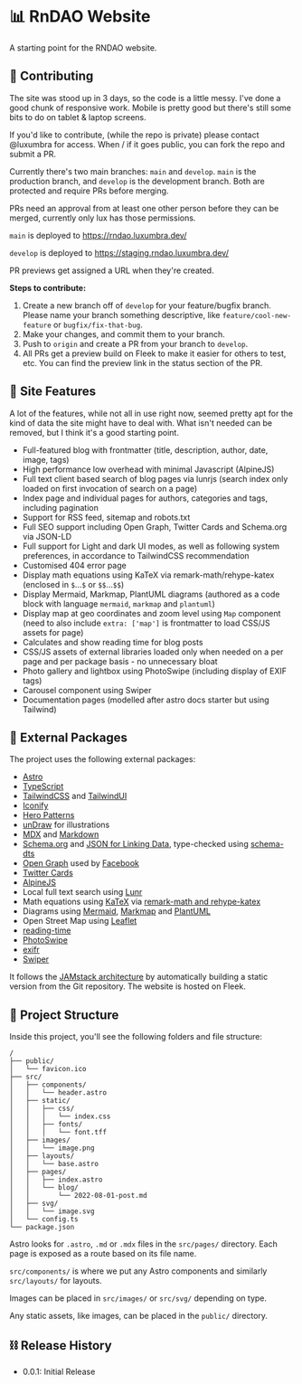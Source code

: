 # 📊 RnDAO Website
A starting point for the RNDAO website.

## :construction_worker: Contributing
The site was stood up in 3 days, so the code is a little messy. I've done a good chunk of responsive work. Mobile is pretty good but there's still some bits to do on tablet & laptop screens.

If you'd like to contribute, (while the repo is private) please contact @luxumbra for access. When / if it goes public, you can fork the repo and submit a PR.

Currently there's two main branches: `main` and `develop`.  `main` is the production branch, and `develop` is the development branch. Both are protected and require PRs before merging.

PRs need an approval from at least one other person before they can be merged, currently only lux has those permissions.

`main` is deployed to https://rndao.luxumbra.dev/

`develop` is deployed to https://staging.rndao.luxumbra.dev/

PR previews get assigned a URL when they're created.

**Steps to contribute:**
1. Create a new branch off of `develop` for your feature/bugfix branch. Please name your branch something descriptive, like `feature/cool-new-feature` or `bugfix/fix-that-bug`.
2. Make your changes, and commit them to your branch.
3. Push to `origin` and create a PR from your branch to `develop`.
4. All PRs get a preview build on Fleek to make it easier for others to test, etc. You can find the preview link in the status section of the PR.

## 🎉 Site Features
A lot of the features, while not all in use right now, seemed pretty apt for the kind of data the site might have to deal with. What isn't needed can be removed, but I think it's a good starting point.

- Full-featured blog with frontmatter (title, description, author, date, image, tags)
- High performance low overhead with minimal Javascript (AlpineJS)
- Full text client based search of blog pages via lunrjs (search index only loaded on first invocation of search on a page)
- Index page and individual pages for authors, categories and tags, including pagination
- Support for RSS feed, sitemap and robots.txt
- Full SEO support including Open Graph, Twitter Cards and Schema.org via JSON-LD
- Full support for Light and dark UI modes, as well as following system preferences, in accordance to TailwindCSS recommendation
- Customised 404 error page
- Display math equations using KaTeX via remark-math/rehype-katex (enclosed in `$`...`$` or `$$`...`$$`)
- Display Mermaid, Markmap, PlantUML diagrams (authored as a code block with language `mermaid`, `markmap` and `plantuml`)
- Display map at geo coordinates and zoom level using `Map` component (need to also include `extra: ['map']` is frontmatter to load CSS/JS assets for page)
- Calculates and show reading time for blog posts
- CSS/JS assets of external libraries loaded only when needed on a per page and per package basis - no unnecessary bloat
- Photo gallery and lightbox using PhotoSwipe (including display of EXIF tags)
- Carousel component using Swiper
- Documentation pages (modelled after astro docs starter but using Tailwind)


## :toolbox: External Packages

The project uses the following external packages:

- [Astro](https://astro.build/)
- [TypeScript](https://www.typescriptlang.org/)
- [TailwindCSS](https://tailwindcss.com) and [TailwindUI](https://tailwindui.com)
- [Iconify](https://iconify.design/)
- [Hero Patterns](https://heropatterns.com/)
- [unDraw](https://undraw.co/) for illustrations
- [MDX](https://mdxjs.com/) and [Markdown](https://www.markdownguide.org/)
- [Schema.org](https://schema.org/) and [JSON for Linking Data](https://json-ld.org/), type-checked using [schema-dts](https://github.com/google/schema-dts)
- [Open Graph](https://ogp.me/) used by [Facebook](https://developers.facebook.com/docs/sharing/webmasters/#markup)
- [Twitter Cards](https://developer.twitter.com/en/docs/twitter-for-websites/cards/overview/abouts-cards)
- [AlpineJS](https://alpinejs.dev)
- Local full text search using [Lunr](https://lunrjs.com)
- Math equations using [KaTeX](https://katex.org) via [remark-math and rehype-katex](https://github.com/remarkjs/remark-math)
- Diagrams using [Mermaid](https://mermaid-js.github.io/mermaid/#/), [Markmap](https://markmap.js.org) and [PlantUML](https://plantuml.com)
- Open Street Map using [Leaflet](https://leafletjs.com/)
- [reading-time](https://github.com/ngryman/reading-time)
- [PhotoSwipe](https://photoswipe.com)
- [exifr](https://mutiny.cz/exifr/)
- [Swiper](https://swiperjs.com/)

It follows the [JAMstack architecture](https://jamstack.org) by automatically building a static version from the Git repository. The website is hosted on Fleek.

## 🧬 Project Structure

Inside this project, you'll see the following folders and file structure:

```text
/
├── public/
│   └── favicon.ico
├── src/
│   ├── components/
│   │   └── header.astro
│   ├── static/
│   │   ├── css/
│   │   │   └── index.css
│   │   ├── fonts/
│   │   │   └── font.tff
│   ├── images/
│   │   └── image.png
│   ├── layouts/
│   │   └── base.astro
│   ├── pages/
│   │   ├── index.astro
│   │   └── blog/
│   │       └── 2022-08-01-post.md
│   ├── svg/
│   │   └── image.svg
│   └── config.ts
└── package.json
```

Astro looks for `.astro`, `.md` or `.mdx` files in the `src/pages/` directory. Each page is exposed as a route based on its file name.

`src/components/` is where we put any Astro components and similarly `src/layouts/` for layouts.

Images can be placed in `src/images/` or `src/svg/` depending on type.

Any static assets, like images, can be placed in the `public/` directory.



## ⛓️ Release History

* 0.0.1: Initial Release
